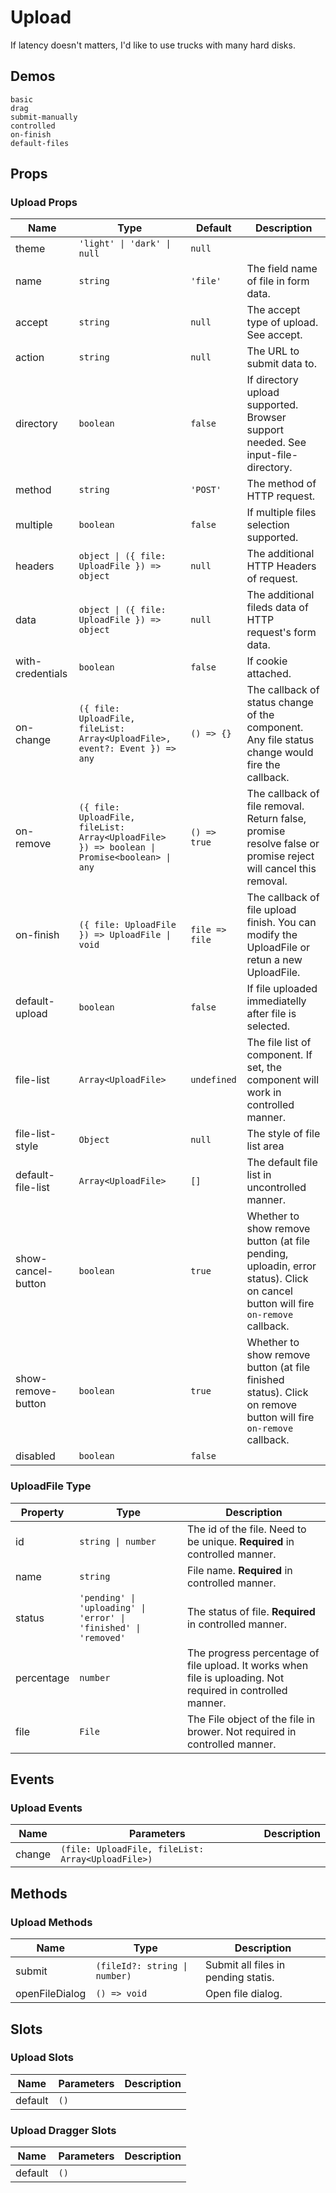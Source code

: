 # Upload
If latency doesn't matters, I'd like to use trucks with many hard disks.

## Demos
```demo
basic
drag
submit-manually
controlled
on-finish
default-files
```
## Props
### Upload Props
|Name|Type|Default|Description|
|-|-|-|-|
|theme|`'light' \| 'dark' \| null`|`null`||
|name|`string`|`'file'`|The field name of file in form data.|
|accept|`string`|`null`|The accept type of upload. See <n-a href="https://developer.mozilla.org/en-US/docs/Web/HTML/Element/input/file#accept">accept</n-a>.|
|action|`string`|`null`|The URL to submit data to.|
|directory|`boolean`|`false`|If directory upload supported. Browser support needed. See <n-a href="https://caniuse.com/#feat=input-file-directory">input-file-directory</n-a>.|
|method|`string`|`'POST'`|The method of HTTP request.|
|multiple|`boolean`|`false`|If multiple files selection supported.|
|headers|`object \| ({ file: UploadFile }) => object`|`null`|The additional HTTP Headers of request.|
|data|`object \| ({ file: UploadFile }) => object`|`null`|The additional fileds data of HTTP request's form data.|
|with-credentials|`boolean`|`false`|If cookie attached.|
|on-change|`({ file: UploadFile, fileList: Array<UploadFile>, event?: Event }) => any`|`() => {}`|The callback of status change of the component. Any file status change would fire the callback.|
|on-remove|`({ file: UploadFile, fileList: Array<UploadFile> }) => boolean \| Promise<boolean> \| any`|`() => true`|The callback of file removal. Return false, promise resolve false or promise reject will cancel this removal.|
|on-finish|`({ file: UploadFile }) => UploadFile \| void`|`file => file`|The callback of file upload finish. You can modify the UploadFile or retun a new UploadFile.|
|default-upload|`boolean`|`false`|If file uploaded immediatelly after file is selected.|
|file-list|`Array<UploadFile>`|`undefined`|The file list of component. If set, the component will work in controlled manner.|
|file-list-style|`Object`|`null`|The style of file list area|
|default-file-list|`Array<UploadFile>`|`[]`|The default file list in uncontrolled manner.|
|show-cancel-button|`boolean`|`true`|Whether to show remove button (at file pending, uploadin, error status). Click on cancel button will fire `on-remove` callback.|
|show-remove-button|`boolean`|`true`|Whether to show remove button (at file finished status). Click on remove button will fire `on-remove` callback.|
|disabled|`boolean`|`false`||

### UploadFile Type
|Property|Type|Description|
|-|-|-|
|id|`string \| number`|The id of the file. Need to be unique. **Required** in controlled manner.|
|name|`string`|File name. **Required** in controlled manner.|
|status|`'pending' \| 'uploading' \| 'error' \| 'finished' \| 'removed'`|The status of file. **Required** in controlled manner.|
|percentage|`number`|The progress percentage of file upload. It works when file is uploading. Not required in controlled manner.|
|file|`File`|The File object of the file in brower. Not required in controlled manner.|

## Events
### Upload Events
|Name|Parameters|Description|
|-|-|-|
|change|`(file: UploadFile, fileList: Array<UploadFile>)`||

## Methods
### Upload Methods
|Name|Type|Description|
|-|-|-|
|submit|`(fileId?: string \| number)`|Submit all files in pending statis.|
|openFileDialog|`() => void`|Open file dialog.|

## Slots
### Upload Slots
|Name|Parameters|Description|
|-|-|-|
|default|`()`||

### Upload Dragger Slots
|Name|Parameters|Description|
|-|-|-|
|default|`()`||
